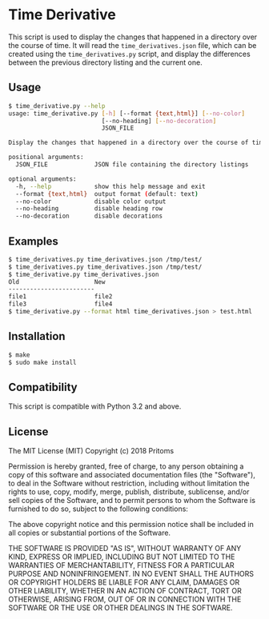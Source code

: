 # Time Derivative

This script is used to display the changes that happened in a directory over the course of time. It will read the `time_derivatives.json` file, which can be created using the `time_derivatives.py` script, and display the differences between the previous directory listing and the current one.

## Usage

```bash
$ time_derivative.py --help
usage: time_derivative.py [-h] [--format {text,html}] [--no-color]
                          [--no-heading] [--no-decoration]
                          JSON_FILE

Display the changes that happened in a directory over the course of time.

positional arguments:
  JSON_FILE             JSON file containing the directory listings

optional arguments:
  -h, --help            show this help message and exit
  --format {text,html}  output format (default: text)
  --no-color            disable color output
  --no-heading          disable heading row
  --no-decoration       disable decorations
```

## Examples

```bash
$ time_derivatives.py time_derivatives.json /tmp/test/
$ time_derivatives.py time_derivatives.json /tmp/test/
$ time_derivative.py time_derivatives.json
Old                     New
------------------------
file1                   file2
file3                   file4
$ time_derivative.py --format html time_derivatives.json > test.html
```

## Installation

```bash
$ make
$ sudo make install
```

## Compatibility

This script is compatible with Python 3.2 and above.

## License

The MIT License (MIT)
Copyright (c) 2018 Pritoms

Permission is hereby granted, free of charge, to any person obtaining a copy of this software and associated documentation files (the "Software"), to deal in the Software without restriction, including without limitation the rights to use, copy, modify, merge, publish, distribute, sublicense, and/or sell copies of the Software, and to permit persons to whom the Software is furnished to do so, subject to the following conditions:

The above copyright notice and this permission notice shall be included in all copies or substantial portions of the Software.

THE SOFTWARE IS PROVIDED "AS IS", WITHOUT WARRANTY OF ANY KIND, EXPRESS OR IMPLIED, INCLUDING BUT NOT LIMITED TO THE WARRANTIES OF MERCHANTABILITY, FITNESS FOR A PARTICULAR PURPOSE AND NONINFRINGEMENT. IN NO EVENT SHALL THE AUTHORS OR COPYRIGHT HOLDERS BE LIABLE FOR ANY CLAIM, DAMAGES OR OTHER LIABILITY, WHETHER IN AN ACTION OF CONTRACT, TORT OR OTHERWISE, ARISING FROM, OUT OF OR IN CONNECTION WITH THE SOFTWARE OR THE USE OR OTHER DEALINGS IN THE SOFTWARE.
